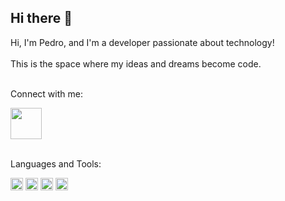 ## Hi there 👋

Hi, I'm Pedro, and I'm a developer passionate about technology!
<br>
<br>
This is the space where my ideas and dreams become code.
<br>
<br>

Connect with me:
<p>
  <a href= "https://www.linkedin.com/in/pedro-julio-duarte/">
  <img width="50px" src = "https://img.icons8.com/?size=100&id=98960&format=png&color=000000"> 
  </a>
</p>
<br>
Languages ​​and Tools:
<p>
<img width="20" height="20" alt="image" src="https://github.com/user-attachments/assets/853ed65c-ba80-4acd-952b-4f6057b87306"/> <img width="20" height="20" alt="image" src="https://github.com/user-attachments/assets/9ab83e81-7cf6-42b8-9846-16b75c0b11fa" /> <img width="20" height="20" alt="image" src="https://github.com/user-attachments/assets/b7de9343-4aed-4436-a75c-f750a50b0ca2" /> <img width="20" height="20" alt="image" src="https://github.com/user-attachments/assets/d0e69090-4d7f-45f2-96cf-b839dbe1c027" />
</p>
<br>
   
<br>
     

         
